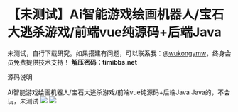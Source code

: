 # 【未测试】Ai智能游戏绘画机器人/宝石大逃杀游戏/前端vue纯源码+后端Java

未测试，自行下载研究。如果搭建有问题，可以联系我：[@wukongymw](http://t.me/wukongymw)，终身会员免费提供技术支持！
**解压密码：timibbs.net**

源码说明

Ai智能游戏绘画机器人/宝石大逃杀游戏/前端vue纯源码+后端Java
Java的，不会玩，未测试
[![](https://wukongymw.com/wp-content/uploads/2024/06/8f76f39d7897ad0.jpg)](https://wukongymw.com/wp-content/uploads/2024/06/8f76f39d7897ad0.jpg)
[![](https://wukongymw.com/wp-content/uploads/2024/06/3cbd5677bcae671.jpg)](https://wukongymw.com/wp-content/uploads/2024/06/3cbd5677bcae671.jpg)